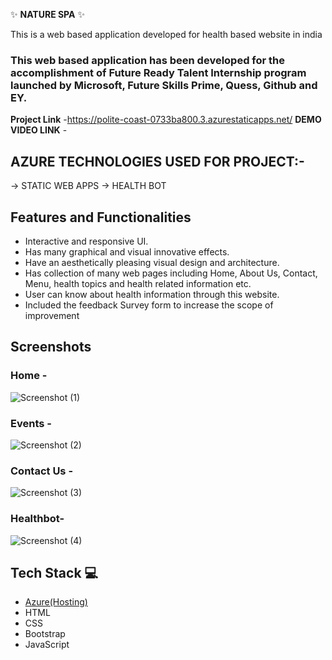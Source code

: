 ✨ **NATURE SPA** ✨

This is a web based application developed for health based website in india

### This web based application has been developed for the accomplishment of Future Ready Talent Internship program launched by Microsoft, Future Skills Prime, Quess, Github and EY.


**Project Link** -https://polite-coast-0733ba800.3.azurestaticapps.net/
**DEMO VIDEO LINK** -

## AZURE TECHNOLOGIES USED FOR PROJECT:-
-> STATIC WEB APPS
-> HEALTH BOT

## Features and Functionalities 

- Interactive and responsive UI.
- Has many graphical and visual innovative effects.
- Have an aesthetically pleasing visual design and architecture.
- Has collection of many web pages including Home, About Us, Contact, Menu, health topics and health related information etc.
- User can know about health information through this website.
- Included the feedback Survey form to increase the scope of improvement 

## Screenshots
### Home -

![Screenshot (1)](https://github.com/Jyothi1905/profrt/assets/124034217/8a41851c-176e-4208-8043-b7c270742868)


### Events - 

![Screenshot (2)](https://github.com/Jyothi1905/profrt/assets/124034217/1283aa20-6a40-4de9-8dd7-edc7c641743d)

### Contact Us -

![Screenshot (3)](https://github.com/Jyothi1905/profrt/assets/124034217/b56220c4-27e7-4965-abd3-a6d871a8fa59)


### Healthbot-

![Screenshot (4)](https://github.com/Jyothi1905/profrt/assets/124034217/c520df37-6cdb-4958-8299-27c3dd17d2ea)


## Tech Stack 💻

- [Azure(Hosting)](https://azure.microsoft.com/en-in/features/azure-portal/)
- HTML
- CSS
- Bootstrap
- JavaScript
